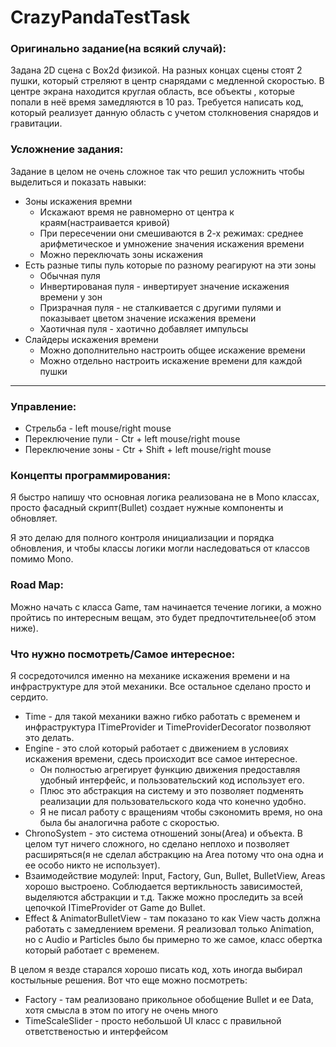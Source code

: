 # CrazyPandaTestTask
### Оригинально задание(на всякий случай):

Задана 2D сцена с Box2d физикой. На разных концах сцены стоят 2 пушки, который стреляют в центр снарядами с медленной скоростью. В центре экрана находится круглая область, все объекты , которые попали в неё время замедляются в 10 раз. Требуется написать код, который реализует данную область с учетом столкновения снарядов и гравитации.

### Усложнение задания:

Задание в целом не очень сложное так что решил усложнить чтобы выделиться и показать навыки:

- Зоны искажения времни
    - Искажают время не равномерно от центра к краям(настраивается кривой)
    - При пересечении они смешиваются в 2-х режимах: среднее арифметическое и умножение значения искажения времени
    - Можно переключать зоны искажения
- Есть разные типы пуль которые по разному реагируют на эти зоны
    - Обычная пуля
    - Инвертированая пуля - инвертирует значение искажения времени у зон
    - Призрачная пуля - не сталкивается с другими пулями и показывает цветом значение искажения времени
    - Хаотичная пуля - хаотично добавляет импульсы
- Слайдеры искажения времени
    - Можно дополнительно настроить общее искажение времени
    - Можно отдельно настроить искажение времени для каждой пушки

---

### Управление:

- Стрельба - left mouse/right mouse
- Переключение пули - Ctr + left mouse/right mouse
- Переключение зоны - Ctr + Shift + left mouse/right mouse

### Концепты программирования:

Я быстро напишу что основная логика реализована не в Mono классах, просто фасадный скрипт(Bullet) создает нужные компоненты и обновляет. 

Я это делаю для полного контроля инициализации и порядка обновления, и чтобы классы логики могли наследоваться от классов помимо Mono.

### Road Map:

Можно начать с класса Game, там начинается течение логики, а можно пройтись по интересным вещам, это будет предпочтительнее(об этом ниже).

### Что нужно посмотреть/Самое интересное:

Я сосредоточился именно на механике искажения времени и на инфраструктуре для этой механики. Все остальное сделано просто и сердито.

- Time - для такой механики важно гибко работать с временем и инфраструктура ITimeProvider и TimeProviderDecorator позволяют это делать.
- Engine - это слой который работает с движением в условиях искажения времени, сдесь происходит все самое интересное.
    - Он полностью агрегирует функцию движения предоставляя удобный интерфейс, и пользовательский код использует его.
    - Плюс это абстракция на систему и это позволяет подменять реализации для пользовательского кода что конечно удобно.
    - Я не писал работу с вращениям чтобы сэкономить время, но она была бы аналогична работе с скоростью.
- ChronoSystem - это система отношений зоны(Area) и объекта. В целом тут ничего сложного, но сделано неплохо и позволяет расширяться(я не сделал абстракцию на Area потому что она одна и ее особо никто не использует).
- Взаимодействие модулей: Input, Factory, Gun, Bullet, BulletView, Areas хорошо выстроено. Соблюдается вертикльность зависимостей, выделяются абстракции и т.д. Также можно проследить за всей цепочкой ITimeProvider от Game до Bullet.
- Effect & AnimatorBulletView - там показано то как View часть должна работать с замедлением времени. Я реализовал только Animation, но с Audio и Particles было бы примерно то же самое, класс обертка который работает с временем.

В целом я везде старался хорошо писать код, хоть иногда выбирал костыльные решения. Вот что еще можно посмотреть:

- Factory - там реализовано прикольное обобщение Bullet и ее Data, хотя смысла в этом по итогу не очень много
- TimeScaleSlider - просто небольшой UI класс с правильной ответственостью и интерфейсом 

